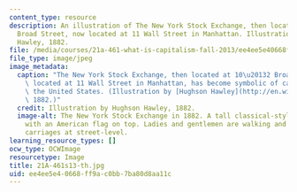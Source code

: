 ```yaml
---
content_type: resource
description: An illustration of The New York Stock Exchange, then located at 10-12
  Broad Street, now located at 11 Wall Street in Manhattan. Illustration by Hughson
  Hawley, 1882.
file: /media/courses/21a-461-what-is-capitalism-fall-2013/ee4ee5e40668ff9ac0bb7ba80d8aa11c_21A-461s13-th.jpg
file_type: image/jpeg
image_metadata:
  caption: "The New York Stock Exchange, then located at 10\u20132 Broad Street, now\
    \ located at 11 Wall Street in Manhattan, has become symbolic of capitalism in\
    \ the United States. (Illustration by [Hughson Hawley](http://en.wikipedia.org/wiki/File:New_York_Stock_Exchange_1882.jpg),\
    \ 1882.)"
  credit: Illustration by Hughson Hawley, 1882.
  image-alt: The New York Stock Exchange in 1882. A tall classical-style building
    with an American flag on top. Ladies and gentlemen are walking and riding in horse-drawn
    carriages at street-level.
learning_resource_types: []
ocw_type: OCWImage
resourcetype: Image
title: 21A-461s13-th.jpg
uid: ee4ee5e4-0668-ff9a-c0bb-7ba80d8aa11c
---
```

